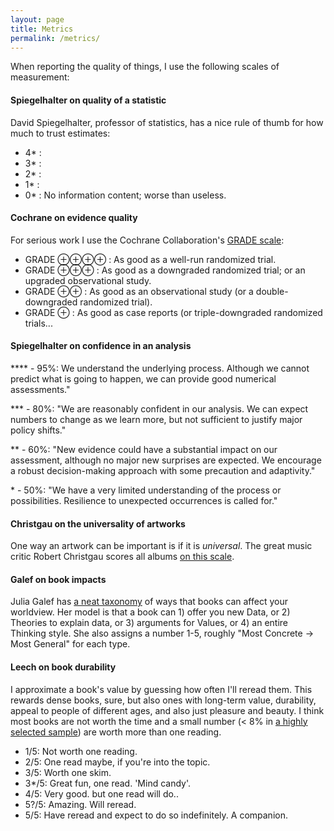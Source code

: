 ```yaml
---
layout: page
title: Metrics
permalink: /metrics/
---
```


When reporting the quality of things, I use the following scales of measurement:


#### Spiegelhalter on quality of a statistic

David Spiegelhalter, professor of statistics, has a nice rule of thumb for how much to trust estimates:

* 4* : 
* 3* :
* 2* :
* 1* :
* 0* : No information content; worse than useless.



#### Cochrane on evidence quality

For serious work I use the Cochrane Collaboration's [GRADE scale](http://handbook.cochrane.org/chapter_12/12_2_assessing_the_quality_of_a_body_of_evidence.htm):

* GRADE ⊕⊕⊕⊕ : As good as a well-run randomized trial.
* GRADE ⊕⊕⊕ : As good as a downgraded randomized trial; or an upgraded observational study.
* GRADE ⊕⊕ : As good as an observational study (or a double-downgraded randomized trial).
* GRADE ⊕ : As good as case reports (or triple-downgraded randomized trials...

	


#### Spiegelhalter on confidence in an analysis 

\*\*\*\* - 95%: We understand the underlying process. Although we cannot predict what is going to happen, we can provide good numerical assessments."

*** - 80%: "We are reasonably confident in our analysis. We can expect numbers to change as we learn more, but not sufficient to justify major policy shifts."

** - 60%: "New evidence could have a substantial impact on our assessment, although no major new surprises are expected. We encourage a robust decision-making approach with some precaution and adaptivity."

\* - 50%: "We have a very limited understanding of the process or possibilities. Resilience to unexpected occurrences is called for."



#### Christgau on the universality of artworks

One way an artwork can be important is if it is _universal_. The great music critic Robert Christgau scores all albums [on this scale](https://www.robertchristgau.com/xg/bk-cg90/grades-90s.php).


#### Galef on book impacts 

Julia Galef has [a neat taxonomy](https://juliagalef.com/2017/01/06/a-taxonomy-of-books-that-change-your-worldview/) of ways that books can affect your worldview. Her model is that a book can 1) offer you new Data, or 2) Theories to explain data, or 3) arguments for Values, or 4) an entire Thinking style. She also assigns a number 1-5, roughly "Most Concrete -> Most General" for each type.


#### Leech on book durability

I approximate a book's value by guessing how often I'll reread them. This rewards dense books, sure, but also ones with long-term value, durability, appeal to people of different ages, and also just pleasure and beauty. I think most books are not worth the time and a small number (< 8% in [a highly selected sample](https://docs.google.com/spreadsheets/d/1qPIKI3TO5MpKtyg9DzsK6TOo6NhjHAHZbv3iS2yxnSo/edit?usp=sharing)) are worth more than one reading.

* 1/5: Not worth one reading.
* 2/5: One read maybe, if you're into the topic.	   	
* 3/5: Worth one skim.
* 3*/5: Great fun, one read. 'Mind candy'.
* 4/5: Very good. but one read will do..
* 5?/5: Amazing. Will reread.
* 5/5: Have reread and expect to do so indefinitely. A companion.